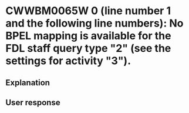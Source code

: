 # CWWBM0065W 0 (line number 1 and the following line numbers): No BPEL mapping is available for the FDL staff query type "2" (see the settings for activity "3").

## Explanation

## User response
